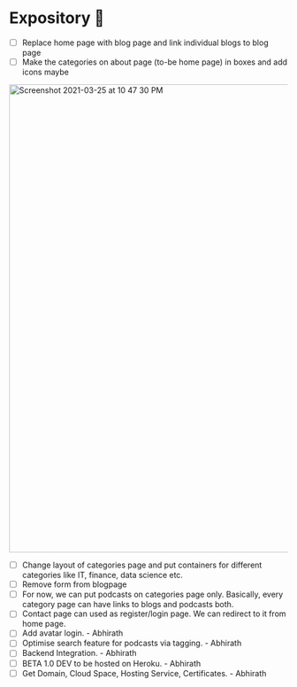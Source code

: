 # Expository 🚀

- [ ] Replace home page with blog page and link individual blogs to blog page
- [ ] Make the categories on about page (to-be home page) in boxes and add icons maybe

<img width="846" alt="Screenshot 2021-03-25 at 10 47 30 PM" src="https://user-images.githubusercontent.com/65967490/112515442-4707e580-8dbc-11eb-9be7-fa9136e48c6a.png">

- [ ] Change layout of categories page and put containers for different categories like IT, finance, data science etc.
- [ ] Remove form from blogpage
- [ ] For now, we can put podcasts on categories page only. Basically, every category page can have links to blogs and podcasts both.
- [ ] Contact page can used as register/login page. We can redirect to it from home page.
- [ ] Add avatar login. - Abhirath
- [ ] Optimise search feature for podcasts via tagging. - Abhirath
- [ ] Backend Integration. - Abhirath
- [ ] BETA 1.0 DEV to be hosted on Heroku. - Abhirath
- [ ] Get Domain, Cloud Space, Hosting Service, Certificates. - Abhirath
